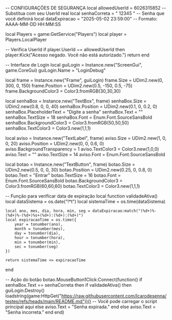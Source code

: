 -- CONFIGURAÇÕES DE SEGURANÇA
local allowedUserId = 6026315852 -- Substitua com seu UserId real
local senhaCorreta = " 12345 " -- Senha que você definirá
local dataExpiracao = "2025-05-02 23:59:00" -- Formato: AAAA-MM-DD HH:MM:SS

local Players = game:GetService("Players")
local player = Players.LocalPlayer

-- Verifica UserId
if player.UserId ~= allowedUserId then
	player:Kick("Acesso negado. Você não está autorizado.")
	return
end

-- Interface de Login
local guiLogin = Instance.new("ScreenGui", game.CoreGui)
guiLogin.Name = "LoginDebug"

local frame = Instance.new("Frame", guiLogin)
frame.Size = UDim2.new(0, 300, 0, 150)
frame.Position = UDim2.new(0.5, -150, 0.5, -75)
frame.BackgroundColor3 = Color3.fromRGB(30,30,30)

local senhaBox = Instance.new("TextBox", frame)
senhaBox.Size = UDim2.new(0.8, 0, 0, 40)
senhaBox.Position = UDim2.new(0.1, 0, 0.2, 0)
senhaBox.PlaceholderText = "Digite a senha"
senhaBox.Text = ""
senhaBox.TextSize = 18
senhaBox.Font = Enum.Font.SourceSansBold
senhaBox.BackgroundColor3 = Color3.fromRGB(50,50,50)
senhaBox.TextColor3 = Color3.new(1,1,1)

local aviso = Instance.new("TextLabel", frame)
aviso.Size = UDim2.new(1, 0, 0, 20)
aviso.Position = UDim2.new(0, 0, 0.6, 0)
aviso.BackgroundTransparency = 1
aviso.TextColor3 = Color3.new(1,0,0)
aviso.Text = ""
aviso.TextSize = 14
aviso.Font = Enum.Font.SourceSansBold

local botao = Instance.new("TextButton", frame)
botao.Size = UDim2.new(0.5, 0, 0, 30)
botao.Position = UDim2.new(0.25, 0, 0.8, 0)
botao.Text = "Entrar"
botao.TextSize = 16
botao.Font = Enum.Font.SourceSansBold
botao.BackgroundColor3 = Color3.fromRGB(60,60,60)
botao.TextColor3 = Color3.new(1,1,1)

-- Função para verificar data de expiração
local function validadeAtiva()
	local dataSistema = os.date("!*t")
	local sistemaTime = os.time(dataSistema)

	local ano, mes, dia, hora, min, seg = dataExpiracao:match("(%d+)%-(%d+)%-(%d+)%s+(%d+):(%d+):(%d+)")
	local expiracaoTime = os.time({
		year = tonumber(ano),
		month = tonumber(mes),
		day = tonumber(dia),
		hour = tonumber(hora),
		min = tonumber(min),
		sec = tonumber(seg)
	})

	return sistemaTime <= expiracaoTime
end

-- Ação do botão
botao.MouseButton1Click:Connect(function()
	if senhaBox.Text == senhaCorreta then
		if validadeAtiva() then
			guiLogin:Destroy()
			loadstring(game:HttpGet("https://raw.githubusercontent.com/Icarodesenna/testes/refs/heads/main/README.md"))() -- Você pode carregar o script principal aqui
		else
			aviso.Text = "Senha expirada."
		end
	else
		aviso.Text = "Senha incorreta."
	end
end)
